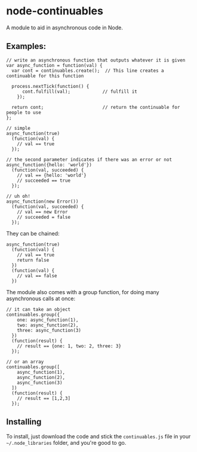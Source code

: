 node-continuables
================

A module to aid in asynchronous code in Node.

Examples:
--------

    // write an asynchronous function that outputs whatever it is given
    var async_function = function(val) {
      var cont = continuables.create();  // This line creates a continuable for this function

      process.nextTick(function() {
          cont.fulfill(val);            // fulfill it
        });

      return cont;                      // return the continuable for people to use
    };

    // simple
    async_function(true)
      (function(val) {
        // val == true
      });

    // the second parameter indicates if there was an error or not
    async_function({hello: 'world'})
      (function(val, succeeded) {
        // val == {hello: 'world'}
        // succeeded == true
      });

    // uh oh!
    async_function(new Error())
      (function(val, succeeded) {
        // val == new Error
        // succeeded = false
      });

They can be chained:

    async_function(true)
      (function(val) {
        // val == true
        return false
      })
      (function(val) {
        // val == false
      })

The module also comes with a group function, for doing many asynchronous calls at once:
  
    // it can take an object
    continuables.group({
        one: async_function(1),
        two: async_function(2),
        three: async_function(3)
      })
      (function(result) {
        // result == {one: 1, two: 2, three: 3}
      });

    // or an array
    continuables.group([
        async_function(1),
        async_function(2),
        async_function(3)
      ])
      (function(result) {
        // result == [1,2,3]
      });

Installing
----------

To install, just download the code and stick the `continuables.js` file in your `~/.node_libraries` folder, and you're good to go.
